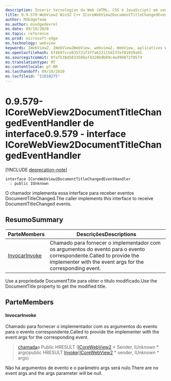 ```yaml
---
description: Inserir tecnologias da Web (HTML, CSS e JavaScript) em seus aplicativos nativos com o controle WebView2 do Microsoft Edge
title: 0.9.579-WebView2 Win32 C++ ICoreWebView2DocumentTitleChangedEventHandler
author: MSEdgeTeam
ms.author: msedgedevrel
ms.date: 09/10/2020
ms.topic: reference
ms.prod: microsoft-edge
ms.technology: webview
keywords: IWebView2, IWebView2WebView, webview2, WebView, aplicativos Win32, Win32, Edge, ICoreWebView2, ICoreWebView2Controller, controle do navegador, HTML Edge, ICoreWebView2DocumentTitleChangedEventHandler
ms.openlocfilehash: 674b97cce835721f3ffa622115d237ef81939a91
ms.sourcegitcommit: 0faf538d5033508af4320b9b89c4ed99872f0574
ms.translationtype: MT
ms.contentlocale: pt-BR
ms.lasthandoff: 09/10/2020
ms.locfileid: "11010275"
---
```

# <span data-ttu-id="3eaad-104">0.9.579-ICoreWebView2DocumentTitleChangedEventHandler de interface</span><span class="sxs-lookup"><span data-stu-id="3eaad-104">0.9.579 - interface ICoreWebView2DocumentTitleChangedEventHandler</span></span> 

[!INCLUDE [deprecation-note](../../includes/deprecation-note.md)]

```
interface ICoreWebView2DocumentTitleChangedEventHandler
  : public IUnknown
```

<span data-ttu-id="3eaad-105">O chamador implementa essa interface para receber eventos DocumentTitleChanged.</span><span class="sxs-lookup"><span data-stu-id="3eaad-105">The caller implements this interface to receive DocumentTitleChanged events.</span></span>

## <span data-ttu-id="3eaad-106">Resumo</span><span class="sxs-lookup"><span data-stu-id="3eaad-106">Summary</span></span>

 <span data-ttu-id="3eaad-107">Parte</span><span class="sxs-lookup"><span data-stu-id="3eaad-107">Members</span></span>                        | <span data-ttu-id="3eaad-108">Descrições</span><span class="sxs-lookup"><span data-stu-id="3eaad-108">Descriptions</span></span>
--------------------------------|---------------------------------------------
[<span data-ttu-id="3eaad-109">Invocar</span><span class="sxs-lookup"><span data-stu-id="3eaad-109">Invoke</span></span>](#invoke) | <span data-ttu-id="3eaad-110">Chamado para fornecer o implementador com os argumentos do evento para o evento correspondente.</span><span class="sxs-lookup"><span data-stu-id="3eaad-110">Called to provide the implementer with the event args for the corresponding event.</span></span>

<span data-ttu-id="3eaad-111">Use a propriedade DocumentTitle para obter o título modificado.</span><span class="sxs-lookup"><span data-stu-id="3eaad-111">Use the DocumentTitle property to get the modified title.</span></span>

## <span data-ttu-id="3eaad-112">Parte</span><span class="sxs-lookup"><span data-stu-id="3eaad-112">Members</span></span>

#### <span data-ttu-id="3eaad-113">Invocar</span><span class="sxs-lookup"><span data-stu-id="3eaad-113">Invoke</span></span> 

<span data-ttu-id="3eaad-114">Chamado para fornecer o implementador com os argumentos do evento para o evento correspondente.</span><span class="sxs-lookup"><span data-stu-id="3eaad-114">Called to provide the implementer with the event args for the corresponding event.</span></span>

> <span data-ttu-id="3eaad-115">[chamada](#invoke)a Public HRESULT ([ICoreWebView2](icorewebview2.md) \* Sender, IUnknown \* args)</span><span class="sxs-lookup"><span data-stu-id="3eaad-115">public HRESULT [Invoke](#invoke)([ICoreWebView2](icorewebview2.md) \* sender, IUnknown \* args)</span></span>

<span data-ttu-id="3eaad-116">Não há argumentos de evento e o parâmetro args será nulo.</span><span class="sxs-lookup"><span data-stu-id="3eaad-116">There are no event args and the args parameter will be null.</span></span>

